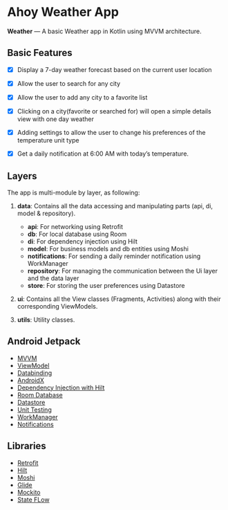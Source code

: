 # Ahoy Weather App

**Weather** — A basic Weather app in Kotlin using MVVM architecture.

## Basic Features
-   [x] Display a 7-day weather forecast based on the current user location
-   [x] Allow the user to search for any city
-   [x] Allow the user to add any city to a favorite list
-   [x] Clicking on a city(favorite or searched for) will open a simple details view with one day weather
-   [x] Adding settings to allow the user to change his preferences of the temperature unit type
-   [x] Get a daily notification at 6:00 AM with today’s temperature.


## Layers
The app is multi-module by layer, as following:
1. **data**: Contains all the data accessing and manipulating parts (api, di, model & repository).
    - **api**: For networking using Retrofit
    - **db**: For local database using Room 
    - **di**: For dependency injection using Hilt
    - **model**: For business models and db entities using Moshi
    - **notifications**: For sending a daily reminder notification using WorkManager
    - **repository**: For managing the communication between the Ui layer and the data layer
    - **store**: For storing the user preferences using Datastore

2. **ui**: Contains all the View classes (Fragments, Activities) along with their corresponding ViewModels.
3. **utils**: Utility classes.


## Android Jetpack
-   [MVVM](https://developer.android.com/jetpack/guide)
-   [ViewModel](https://developer.android.com/topic/libraries/architecture/viewmodel)
-   [Databinding](https://developer.android.com/topic/libraries/view-binding)
-   [AndroidX](https://developer.android.com/jetpack/androidx)
-   [Dependency Injection with Hilt](https://developer.android.com/training/dependency-injection)
-   [Room Database](https://developer.android.com/training/data-storage/room)
-   [Datastore](https://developer.android.com/topic/libraries/architecture/datastore)
-   [Unit Testing](https://developer.android.com/training/testing/unit-testing)
-   [WorkManager](https://developer.android.com/topic/libraries/architecture/workmanager)
-   [Notifications](https://developer.android.com/develop/ui/views/notifications/build-notification)

## Libraries 
-   [Retrofit](https://github.com/square/retrofit)
-   [Hilt](https://dagger.dev/hilt/)
-   [Moshi](https://github.com/square/moshi)
-   [Glide](https://github.com/bumptech/glide)
-   [Mockito](https://site.mockito.org/)
-   [State FLow](https://medium.com/androiddevelopers/a-safer-way-to-collect-flows-from-android-uis-23080b1f8bda)

